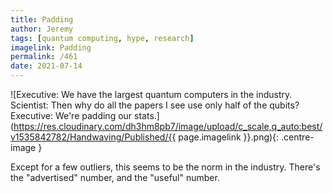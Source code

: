 ```yaml
---
title: Padding
author: Jeremy
tags: [quantum computing, hype, research]
imagelink: Padding
permalink: /461
date: 2021-07-14
---
```


![Executive: We have the largest quantum computers in the industry. Scientist: Then why do all the papers I see use only half of the qubits? Executive: We're padding our stats.](https://res.cloudinary.com/dh3hm8pb7/image/upload/c_scale,q_auto:best/v1535842782/Handwaving/Published/{{ page.imagelink }}.png){: .centre-image }

Except for a few outliers, this seems to be the norm in the industry. There's the "advertised" number, and the "useful" number.
